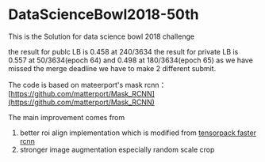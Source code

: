 # DataScienceBowl2018-50th

This is the Solution for data science bowl 2018 challenge

the result for publc LB is 0.458 at 240/3634
the result for private LB is 0.557 at 50/3634(epoch 64) and 0.498 at 180/3634(epoch 65) 
as we have missed the merge deadline we have to make 2 different submit.

The code is based on mateerport's mask rcnn：[https://github.com/matterport/Mask_RCNN](https://github.com/matterport/Mask_RCNN)

The main improvement comes from 
1. better roi align implementation which is modified from [tensorpack faster rcnn](https://github.com/ppwwyyxx/tensorpack/tree/master/examples/FasterRCNN)
2. stronger image augmentation especially random scale crop

